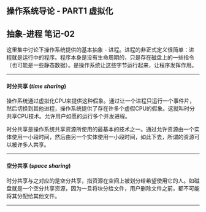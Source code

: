 ## 操作系统导论 - PART1 虚拟化

## 抽象-进程 笔记-02

这里集中讨论下操作系统提供的基本抽象 - 进程。进程的非正式定义很简单：进程就是运行中的程序。程序本身是没有生命周期的，只是存在磁盘上的一些指令（也可能是一些静态数据）。是操作系统让这些字节运行起来，让程序发挥作用。

---

#### 时分共享 ($time$ $sharing$)

操作系统通过虚拟化CPU来提供这种假象。通过让一个进程只运行一个事件片，然后切换到其他进程，操作系统提供了存在许多个虚假CPU的假象。这就叫时分共享CPU技术。允许用户如愿的运行多个并发进程。

时分共享是操作系统共享资源所使用的最基本的技术之一。通过允许资源由一个实体使用一小段时间，然后由另一个实体使用一小段时间，如此下去，所谓的资源可以被许多人共享。

---

#### 空分共享 ($space$ $sharing$)

时分共享与之对应的是空分共享，指资源在空间上被划分给希望使用它的人。如磁盘就是一个空分共享资源，因为一旦将块分给文件，用户删除文件之前，都不可能将其分配给其他文件。

---


